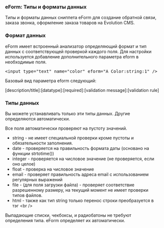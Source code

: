 
<meta http-equiv="Content-Type" content="text/html; charset=utf-8">
<h3>eForm: Типы и форматы данных </h3> 
Типы и форматы данных сниппета eForm для создание обратной связи, заказа звонка, оформление заказа товаров на Evolution CMS.	
<br>
<h3 class="sub-header text-bold"><a id="985"></a>Формат данных</h3>
<p>eForm имеет встроенный анализатор определяющий формат и тип данных с соответствующей проверкой каждого поля. Для настройки используется добавление дополнительного параметра eform в необходимые поля.</p>
<pre class="brush: html;">&lt;input type="text" name="color" eform="A Color:string:1" /&gt;</pre>
<p>Базовый вид параметра eform следующий:</p>
<p>[description/title]:[datatype]:[required]:[validation message]:[validation rule]</p>
<h3 class="sub-header text-bold"><a id="986"></a>Типы данных</h3>
<p>Вы можете устанавливать только эти типы данных. Другие определяются автоматически.</p>
<p>Все поля автоматически проверяют на пустоту значений.</p>
<ul>
	<li><span class="text-bold">string</span> - не имеет специальной проверки кроме пустоты и обязательности заполнения.</li>
	<li><span class="text-bold">date</span> - проверяется на правильность формата даты (основано на функции strtotime())</li>
	<li><span class="text-bold">integer</span> - проверяется на числовое значение (не проверяется, если оно целое)</li>
	<li><span class="text-bold">float</span> - проверка на числовое значение</li>
	<li><span class="text-bold">email</span> - проверяет правильность адреса email с использованием регулярных выражений</li>
	<li><span class="text-bold">file</span> - (для поля загрузки файла) - проверяет соответствие разрешенному размеру, на текущий момент не имеет проверки типов файлов.</li>
	<li><span class="text-bold">html</span> - также как тип string только перенос строки преобразуется в тэг &lt;br /&gt;</li>
</ul>
<p>Выпадающие списки, чекбоксы, и радиобатоны не требуют определения типа. eForm определяет их автоматически.</p>